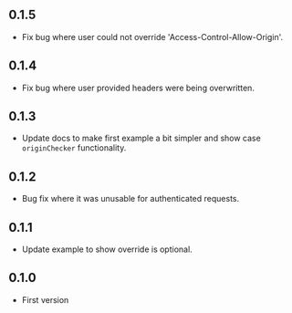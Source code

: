 ## 0.1.5

- Fix bug where user could not override 'Access-Control-Allow-Origin'.

## 0.1.4

- Fix bug where user provided headers were being overwritten.

## 0.1.3

- Update docs to make first example a bit simpler and show case `originChecker` functionality.

## 0.1.2

- Bug fix where it was unusable for authenticated requests.

## 0.1.1

- Update example to show override is optional.

## 0.1.0

- First version
